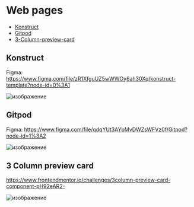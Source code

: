 # Web pages
* [Konstruct](#konstruct)
* [Gitpod](#gitpod)  
* [3-Column-preview-card](#column-preview-card)

<a name="konstruct"><h2>Konstruct</h2></a>
Figma: https://www.figma.com/file/zR1XfguUZ5wWWOy6ah30Xq/konstruct-template?node-id=0%3A1

![изображение](https://user-images.githubusercontent.com/70754856/130121308-9dd0dedb-89f4-4483-a34b-bb5a7a14f6b1.png)

<a name="gitpod"><h2>Gitpod</h2></a>
Figma: https://www.figma.com/file/qdqYUt3AYbMvDWZsWFVz0f/Gitpod?node-id=1%3A2

![изображение](https://user-images.githubusercontent.com/70754856/130118203-b6bd28e8-20cb-4848-a7b9-f806ad38471e.png)

<a name="column-preview-card"><h2>3 Column preview card</h2></a>
https://www.frontendmentor.io/challenges/3column-preview-card-component-pH92eAR2-

![изображение](https://user-images.githubusercontent.com/70754856/130122748-586d3367-c089-4238-b123-10ff747c15f1.png)

